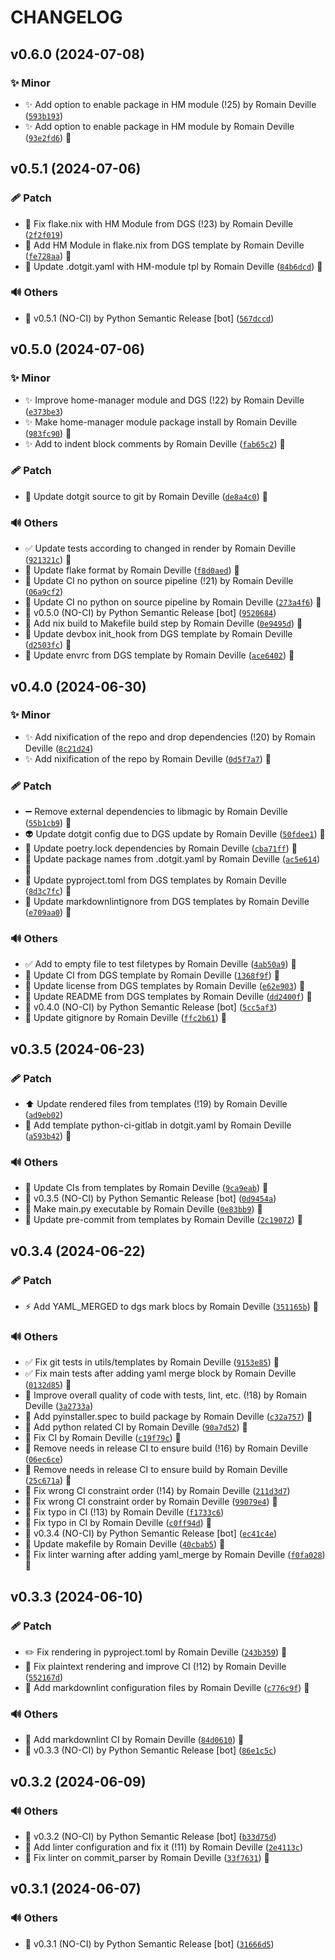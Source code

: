 <!-- markdownlint-disable-file -->
# CHANGELOG

## v0.6.0 (2024-07-08)

### ✨ Minor

  * ✨ Add option to enable package in HM module (!25) by Romain Deville ([`593b193`](https://framagit.org/rdeville-public/programs/dotgit-sync/-/commit/593b19358c20bf06e6deddf29e51dca2f8521cd0))
  * ✨ Add option to enable package in HM module by Romain Deville ([`93e2fd6`](https://framagit.org/rdeville-public/programs/dotgit-sync/-/commit/93e2fd6235729ce22c13134d3ce6ed3e1d26c7ee)) 🔏

## v0.5.1 (2024-07-06)

### 🩹 Patch

  * 🐛 Fix flake.nix with HM Module from DGS (!23) by Romain Deville ([`2f2f019`](https://framagit.org/rdeville-public/programs/dotgit-sync/-/commit/2f2f019194f137dc1660a1e7d32668c36d669b32))
  * 🐛 Add HM Module in flake.nix from DGS template by Romain Deville ([`fe728aa`](https://framagit.org/rdeville-public/programs/dotgit-sync/-/commit/fe728aac9043e2359113dd03dde6605598361f84)) 🔏
  * 🔧 Update .dotgit.yaml with HM-module tpl by Romain Deville ([`84b6dcd`](https://framagit.org/rdeville-public/programs/dotgit-sync/-/commit/84b6dcd7658d6df268c528ff35e1498bc8f33796)) 🔏

### 🔊 Others

  * 🔖 v0.5.1 (NO-CI) by Python Semantic Release [bot] ([`567dccd`](https://framagit.org/rdeville-public/programs/dotgit-sync/-/commit/567dccda68de8bc79bd6961020247c22e592404f))

## v0.5.0 (2024-07-06)

### ✨ Minor

  * ✨ Improve home-manager module and DGS (!22) by Romain Deville ([`e373be3`](https://framagit.org/rdeville-public/programs/dotgit-sync/-/commit/e373be38b8b92c8386a687fe6503306ed10b1dfa))
  * ✨ Make home-manager module package install by Romain Deville ([`983fc90`](https://framagit.org/rdeville-public/programs/dotgit-sync/-/commit/983fc90872980409748a75553e4031b36fb227ba)) 🔏
  * ✨ Add to indent block comments by Romain Deville ([`fab65c2`](https://framagit.org/rdeville-public/programs/dotgit-sync/-/commit/fab65c27126ad74c74c52a97015b48644a097a95)) 🔏

### 🩹 Patch

  * 🔧 Update dotgit source to git by Romain Deville ([`de8a4c0`](https://framagit.org/rdeville-public/programs/dotgit-sync/-/commit/de8a4c0b816ad262430c518a081ee3ab996f2894)) 🔏

### 🔊 Others

  * ✅ Update tests according to changed in render by Romain Deville ([`921321c`](https://framagit.org/rdeville-public/programs/dotgit-sync/-/commit/921321c32c8966090e3927193c568fcf45bbfc27)) 🔏
  * 🎨 Update flake format by Romain Deville ([`f8d0aed`](https://framagit.org/rdeville-public/programs/dotgit-sync/-/commit/f8d0aeddbb16e2f1c897634f9feaa98c229e6a64)) 🔏
  * 💚 Update CI no python on source pipeline (!21) by Romain Deville ([`06a9cf2`](https://framagit.org/rdeville-public/programs/dotgit-sync/-/commit/06a9cf26c873b4ca5415d8925c71df7a39ca5726))
  * 💚 Update CI no python on source pipeline by Romain Deville ([`273a4f6`](https://framagit.org/rdeville-public/programs/dotgit-sync/-/commit/273a4f61a735ee9fb6d65522f8c87ac19eaeb874)) 🔏
  * 🔖 v0.5.0 (NO-CI) by Python Semantic Release [bot] ([`9520684`](https://framagit.org/rdeville-public/programs/dotgit-sync/-/commit/9520684df98f28fcc73dba14cf492851c6b83e94))
  * 🔨 Add nix build to Makefile build step by Romain Deville ([`0e9495d`](https://framagit.org/rdeville-public/programs/dotgit-sync/-/commit/0e9495da0191d8ff73bcfee887b9222c4500abbb)) 🔏
  * 🔨 Update devbox init_hook from DGS template by Romain Deville ([`d2503fc`](https://framagit.org/rdeville-public/programs/dotgit-sync/-/commit/d2503fcb721cd5f2428a1f82247d977a1599439e)) 🔏
  * 🔨 Update envrc from DGS template by Romain Deville ([`ace6402`](https://framagit.org/rdeville-public/programs/dotgit-sync/-/commit/ace6402dd78d8d6c72807259e5bc2a70fe54fed0)) 🔏

## v0.4.0 (2024-06-30)

### ✨ Minor

  * ✨ Add nixification of the repo and drop dependencies (!20) by Romain Deville ([`8c21d24`](https://framagit.org/rdeville-public/programs/dotgit-sync/-/commit/8c21d24816e30d4f1e739c280cf0cf6a6a063fb8))
  * ✨ Add nixification of the repo by Romain Deville ([`0d5f7a7`](https://framagit.org/rdeville-public/programs/dotgit-sync/-/commit/0d5f7a7ec13ffa165a337baba132f76a944e44bc)) 🔏

### 🩹 Patch

  * ➖ Remove external dependencies to libmagic by Romain Deville ([`55b1cb9`](https://framagit.org/rdeville-public/programs/dotgit-sync/-/commit/55b1cb9d897f0f9c0db7c3d890fdfffa76d4d7b3)) 🔏
  * 👽️ Update dotgit config due to DGS update by Romain Deville ([`50fdee1`](https://framagit.org/rdeville-public/programs/dotgit-sync/-/commit/50fdee143b53d870d35a91b8f5bec674cbb2cf63)) 🔏
  * 📌 Update poetry.lock dependencies by Romain Deville ([`cba71ff`](https://framagit.org/rdeville-public/programs/dotgit-sync/-/commit/cba71ff4468439c916cb850ebf160ee455154de1)) 🔏
  * 🔧 Update package names from .dotgit.yaml by Romain Deville ([`ac5e614`](https://framagit.org/rdeville-public/programs/dotgit-sync/-/commit/ac5e61417e4f6c74802be2c300a9288ae0f33933)) 🔏
  * 🔧 Update pyproject.toml from DGS templates by Romain Deville ([`8d3c7fc`](https://framagit.org/rdeville-public/programs/dotgit-sync/-/commit/8d3c7fc72cb1a82bc6891748fe1a4394cfb51342)) 🔏
  * 🔧 Update markdownlintignore from DGS templates by Romain Deville ([`e709aa0`](https://framagit.org/rdeville-public/programs/dotgit-sync/-/commit/e709aa050516eecd891dceebd9a319bf0084b75b)) 🔏

### 🔊 Others

  * ✅ Add to empty file to test filetypes by Romain Deville ([`4ab50a9`](https://framagit.org/rdeville-public/programs/dotgit-sync/-/commit/4ab50a9f4c170f509b18a2025bff2e065f7c4a1c)) 🔏
  * 💚 Update CI from DGS template by Romain Deville ([`1368f9f`](https://framagit.org/rdeville-public/programs/dotgit-sync/-/commit/1368f9ff95d44bf5c90b698542c758e2f776cafd)) 🔏
  * 📄 Update license from DGS templates by Romain Deville ([`e62e903`](https://framagit.org/rdeville-public/programs/dotgit-sync/-/commit/e62e903566dcdbbd09c81f5900d16990e1495ba2)) 🔏
  * 📝 Update README from DGS templates by Romain Deville ([`dd2400f`](https://framagit.org/rdeville-public/programs/dotgit-sync/-/commit/dd2400fbb15cdbf84082f7c917f27358988700af)) 🔏
  * 🔖 v0.4.0 (NO-CI) by Python Semantic Release [bot] ([`5cc5af3`](https://framagit.org/rdeville-public/programs/dotgit-sync/-/commit/5cc5af3c0992124e6e71f3c565879d79d44bac23))
  * 🙈 Update gitignore by Romain Deville ([`ffc2b61`](https://framagit.org/rdeville-public/programs/dotgit-sync/-/commit/ffc2b61e7bad87265cbad9d42605568080a1462e)) 🔏

## v0.3.5 (2024-06-23)

### 🩹 Patch

  * ⬆️ Update rendered files from templates (!19) by Romain Deville ([`ad9eb02`](https://framagit.org/rdeville-public/programs/dotgit-sync/-/commit/ad9eb023c4319893097bea2fb8e1bc18bf506986))
  * 🔧 Add template python-ci-gitlab in dotgit.yaml by Romain Deville ([`a593b42`](https://framagit.org/rdeville-public/programs/dotgit-sync/-/commit/a593b4218f5cb7af50f9314f44352ca7b8a754aa)) 🔏

### 🔊 Others

  * 💚 Update CIs from templates by Romain Deville ([`9ca9eab`](https://framagit.org/rdeville-public/programs/dotgit-sync/-/commit/9ca9eab84a5c48d6baaca13e598fc9a9186f9c04)) 🔏
  * 🔖 v0.3.5 (NO-CI) by Python Semantic Release [bot] ([`0d9454a`](https://framagit.org/rdeville-public/programs/dotgit-sync/-/commit/0d9454a218fb1a1fa41b5a7b51d35819d1c7ed41))
  * 🔨 Make main.py executable by Romain Deville ([`0e83bb9`](https://framagit.org/rdeville-public/programs/dotgit-sync/-/commit/0e83bb99873f4fbbd62d254adbcbfc36bba80178)) 🔏
  * 🔨 Update pre-commit from templates by Romain Deville ([`2c19072`](https://framagit.org/rdeville-public/programs/dotgit-sync/-/commit/2c19072c8366411d32d3eb3b2d9b6f6c7ebf71f1)) 🔏

## v0.3.4 (2024-06-22)

### 🩹 Patch

  * ⚡️ Add YAML_MERGED to dgs mark blocs by Romain Deville ([`351165b`](https://framagit.org/rdeville-public/programs/dotgit-sync/-/commit/351165b048ab6016e5c410af7c1fad17f8fdbe07)) 🔏

### 🔊 Others

  * ✅ Fix git tests in utils/templates by Romain Deville ([`9153e85`](https://framagit.org/rdeville-public/programs/dotgit-sync/-/commit/9153e859d814ad088ba9e8bb8909e40a2f188fd7)) 🔏
  * ✅ Fix main tests after adding yaml merge block by Romain Deville ([`0132d85`](https://framagit.org/rdeville-public/programs/dotgit-sync/-/commit/0132d85385191ff5a159d32ee6661e817207af97)) 🔏
  * 🎨 Improve overall quality of code with tests, lint, etc. (!18) by Romain Deville ([`3a2733a`](https://framagit.org/rdeville-public/programs/dotgit-sync/-/commit/3a2733a9d3333bb7705a4e5ff49c9e2c83fedc3b))
  * 👷 Add pyinstaller.spec to build package by Romain Deville ([`c32a757`](https://framagit.org/rdeville-public/programs/dotgit-sync/-/commit/c32a757516a52c53a1706f38441dc7479f4b6072)) 🔏
  * 👷 Add python related CI by Romain Deville ([`90a7d52`](https://framagit.org/rdeville-public/programs/dotgit-sync/-/commit/90a7d52e447a5f4c2d44e8d8c6f8834123f69c8e)) 🔏
  * 💚 Fix CI by Romain Deville ([`c19f79c`](https://framagit.org/rdeville-public/programs/dotgit-sync/-/commit/c19f79c19baaff32314158c3653010b186a1fb2e)) 🔏
  * 💚 Remove needs in release CI to ensure build (!16) by Romain Deville ([`06ec6ce`](https://framagit.org/rdeville-public/programs/dotgit-sync/-/commit/06ec6ce0c22a9e13e0f5d7a9d0169595955dd1d3))
  * 💚 Remove needs in release CI to ensure build by Romain Deville ([`25c671a`](https://framagit.org/rdeville-public/programs/dotgit-sync/-/commit/25c671afe3ec0d9a8ffd34ddef901708e1f2e1fe)) 🔏
  * 💚 Fix wrong CI constraint order (!14) by Romain Deville ([`211d3d7`](https://framagit.org/rdeville-public/programs/dotgit-sync/-/commit/211d3d7471f40770d6fafa884cbb74d77c9dcfcd))
  * 💚 Fix wrong CI constraint order by Romain Deville ([`99079e4`](https://framagit.org/rdeville-public/programs/dotgit-sync/-/commit/99079e4b0dc5d9bdf02c035c255e329183254034)) 🔏
  * 💚 Fix typo in CI (!13) by Romain Deville ([`f1733c6`](https://framagit.org/rdeville-public/programs/dotgit-sync/-/commit/f1733c6af17f08993b3173d5b23c9828428d3378))
  * 💚 Fix typo in CI by Romain Deville ([`c0ff94d`](https://framagit.org/rdeville-public/programs/dotgit-sync/-/commit/c0ff94d83cb31a92993a8fef115deb6914e8b975)) 🔏
  * 🔖 v0.3.4 (NO-CI) by Python Semantic Release [bot] ([`ec41c4e`](https://framagit.org/rdeville-public/programs/dotgit-sync/-/commit/ec41c4ec751a0e1ec82f4e9ef7401bfabdfdd041))
  * 🔨 Update makefile by Romain Deville ([`40cbab5`](https://framagit.org/rdeville-public/programs/dotgit-sync/-/commit/40cbab53ec6162d0ee4f1e7309c99c1fa15e25da)) 🔏
  * 🚨 Fix linter warning after adding yaml_merge by Romain Deville ([`f0fa028`](https://framagit.org/rdeville-public/programs/dotgit-sync/-/commit/f0fa0281c94a655b501d24372e5591a44dd92512)) 🔏

## v0.3.3 (2024-06-10)

### 🩹 Patch

  * ✏️ Fix rendering in pyproject.toml by Romain Deville ([`243b359`](https://framagit.org/rdeville-public/programs/dotgit-sync/-/commit/243b359c2cfaa5fe8e9ea5030d06ba9cc94c604d)) 🔏
  * 🐛 Fix plaintext rendering and improve CI (!12) by Romain Deville ([`552167d`](https://framagit.org/rdeville-public/programs/dotgit-sync/-/commit/552167df1b3b531f01b2c06c42b8c2bbe05ead5c))
  * 🔧 Add markdownlint configuration files by Romain Deville ([`c776c9f`](https://framagit.org/rdeville-public/programs/dotgit-sync/-/commit/c776c9fbbdd392cfa66eed596d4f1d9f9caa55ae)) 🔏

### 🔊 Others

  * 👷 Add markdownlint CI by Romain Deville ([`84d0610`](https://framagit.org/rdeville-public/programs/dotgit-sync/-/commit/84d0610d6db21c822b95b361b19defaaaefdae05)) 🔏
  * 🔖 v0.3.3 (NO-CI) by Python Semantic Release [bot] ([`86e1c5c`](https://framagit.org/rdeville-public/programs/dotgit-sync/-/commit/86e1c5c633805d96094d6d03232b472f162f985b))

## v0.3.2 (2024-06-09)

### 🔊 Others

  * 🔖 v0.3.2 (NO-CI) by Python Semantic Release [bot] ([`b33d75d`](https://framagit.org/rdeville-public/programs/dotgit-sync/-/commit/b33d75d2453afbcf96ad1133da8edb09e45d3bef))
  * 🚨 Add linter configuration and fix it (!11) by Romain Deville ([`2e4113c`](https://framagit.org/rdeville-public/programs/dotgit-sync/-/commit/2e4113c6b7eaf00023a060495b26fdefab0bf678))
  * 🚨 Fix linter on commit_parser by Romain Deville ([`33f7631`](https://framagit.org/rdeville-public/programs/dotgit-sync/-/commit/33f7631bb8cc122f14ce793fe7123c094b5ccf2d)) 🔏

## v0.3.1 (2024-06-07)

### 🔊 Others

  * 🔖 v0.3.1 (NO-CI) by Python Semantic Release [bot] ([`31666d5`](https://framagit.org/rdeville-public/programs/dotgit-sync/-/commit/31666d5325318c4ac61604a249264b93238fd6fa))
